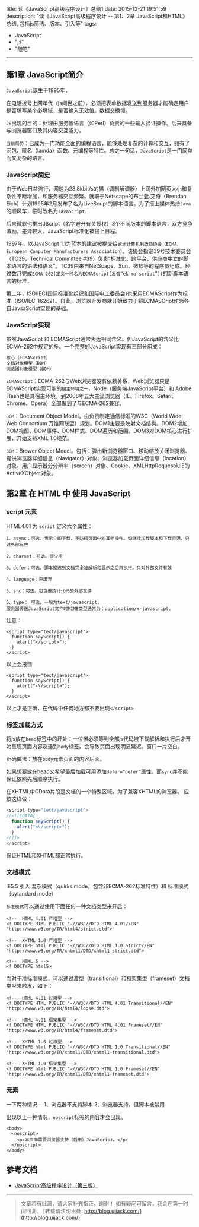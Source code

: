 title: 读《JavaScript高级程序设计》总结1
date: 2015-12-21 19:51:59
description: "读《JavaScript高级程序设计 -- 第1、2章 JavaScript和HTML》总结, 包括js简洁、版本、引入等"
tags:
- JavaScript
- "js"
- "随笔"
---

## 第1章 JavaScript简介

`JavaScript`诞生于1995年，

在电话拨号上网年代（js问世之前），必须把表单数据发送到服务器才能确定用户是否填写某个必填域，是否输入无效值。数据交换慢。

`JS`出现的目的：处理由服务器语言（如Perl）负责的一些输入验证操作。后来具备与浏览器窗口及其内容交互能力。

`当前局势`：已成为一门功能全面的编程语言，能够处理复杂的计算和交互，拥有了闭包、匿名（lamda）函数、元编程等特性。总之一句话，`JavaScript`是一门简单而又复杂的语言。

### JavaScript简史

由于Web日益流行，网速为28.8kbit/s的猫（调制解调器）上网外加网页大小和复杂性不断增加，和服务器交互频繁。就职于Netscape的布兰登.艾奇（Brendan Eich）计划1995年2月发布了名为LiveScript的脚本语言。为了搭上媒体热炒`Java`的顺风车，临时改名为`JavaScript`.

后来微软也推出JScript（名字避开有关授权）3个不同版本的脚本语言，双方竞争激励，差异较大。JavaScript标准化被提上日程。

1997年，以JavaScript 1.1为蓝本的建议被提交给`欧洲计算机制造商协会（ECMA，European Computer Manufacturers Association）`。该协会指定39号技术委员会（TC39，Technical Committee #39）负责“标准化、跨平台、供应商中立的脚本语言的语法和语义”。TC39由来自NetScape、Sun、微软等的程序员组成。经过数月完成`ECMA-262(定义一种名为ECMAScript[发音“ek-ma-script”])`的新脚本语言的标准。

第二年，ISO/IEC(国际标准化组织和国际电工委员会)也采用ECMAScript作为标准（ISO/IEC-16262）。自此，浏览器开发商就开始致力于将ECMASCript作为各自JavsaScript实现的基础。

### JavaScript实现

虽然JavaScript 和 ECMAScript通常表达相同含义。但JavaScript的含义比ECMA-262中规定的多。一个完整的JavaScript实现有三部分组成：

```bash
核心（ECMAScript）
文档对象模型（DOM）
浏览器对象模型（BOM）
```

`ECMAScript`：ECMA-262与Web浏览器没有依赖关系，Web浏览器只是ECMAScript实现可能的`宿主环境之一`，Node（服务端JavaScript平台）和 Adobe Flash也是其宿主环境。到2008年五大主流浏览器（IE、Firefox、Safari、Chrome、Opera）全部做到了与ECMA-262兼容。

`DOM`：Document Object Model。由负责制定通信标准的W3C（World Wide Web Consortium 万维网联盟）规划。DOM1主要是映射文档结构。DOM2增加DOM视图、DOM事件、DOM样式、DOM遍历和范围。DOM3对DOM核心进行扩展，开始支持XML 1.0规范。

`BOM`：Brower Object Model。包括：弹出新浏览器窗口、移动缩放关闭浏览器、提供浏览器详细信息（Navigator）对象、浏览器加载页面详细信息（location）对象、用户显示器分分辨率（screen）对象、Cookie、XMLHttpRequest和IE的ActiveXObject对象。

## 第2章 在 HTML 中 使用 JavaScript

###  script 元素


HTML4.01 为 `script` 定义六个属性：

```plain
1、async：可选。表示立即下载，不妨碍页面中的其他操作。如继续加载脚本和下载资源。只对外部有效

2、charset：可选。很少用

3、defer：可选。脚本推迟到文档完全被解析和显示之后再执行。只对外部文件有效

4、language：已废弃

5、src：可选。包含要执行代码的外部文件

6、type： 可选，一般为text/javascript.
服务器传送JavaScript文件时MIME类型通常为：application/x-javascript.
```

注意：
```plain
<script type="text/javascript">
  function sayScript() {
    alert("</script>");
  }
</script>
```

以上会报错

```plain
<script type="text/javascript">
  function sayScript() {
    alert("<\/script>");
  }
</script>
```
以上才是正确，在代码中任何地方都不要出现`</script>`

### 标签加载方式

将js放在`head`标签中的坏处：一位置必须等到全部js代码被下载解析和执行后才开始呈现页面内容及遇到`body`标签。会导致页面出现明显延迟。窗口一片空白。

正确做法：放在`body`元素页面的内容后面。

如果想要放在head又希望最后加载可用添加`defer=“defer”`属性。而`sync`并不能保证依照先后顺序执行。

在XHTML中CData片段是文档的一个特殊区域。为了兼容XHTML的浏览器。
应该这样做：
```js
<script type="text/javascript">
//<![CDATA[
  function sayScript() {
    alert("<\/script>");
  }
//]]>
</script>
```

保证HTML和XHTML都正常执行。

### 文档模式

IE5.5 引入 混杂模式（quirks mode，包含非ECMA-262标准特性）和 标准模式（sytandard mode）

`标准模式`可以通过使用下面任何一种文档类型来开启：

```plain
<!--  HTML 4.01 严格型 -->
<! DOCTYPE HTML PUBLIC "-//W3C//DTD HTML 4.01//EN" "http://www.w3.org/TR/html4/strict.dtd">
```

```plain
<!--  XHTML 1.0 严格型 -->
<! DOCTYPE html PUBLIC "-//W3C//DTD HTML 1.0 Strict//EN" "http://www.w3.org/TR/xhtml1/DTD/xhtml1-strict.dtd">
```

```plain
<!--  HTML 5 -->
<! DOCTYPE html5>
```

而对于准标准模式，可以通过渡型（transitional）和框架集型（frameset）文档类型来触发，如下：

```plain
<!--  HTML 4.01 过渡型 -->
<! DOCTYPE HTML PUBLIC "-//W3C//DTD HTML 4.01 Transitional//EN" "http://www.w3.org/TR/html4/loose.dtd">
```

```plain
<!--  HTML 4.01 框架集型 -->
<! DOCTYPE HTML PUBLIC "-//W3C//DTD HTML 4.01 Frameset//EN" "http://www.w3.org/TR/html4/frameset.dtd">
```

```plain
<!--  XHTML 1.0 过渡型 -->
<! DOCTYPE html PUBLIC "-//W3C//DTD HTML 1.0 Transitional//EN" "http://www.w3.org/TR/xhtml1/DTD/xhtml1-transitional.dtd">
```

```plain
<!--  XHTML 1.0 框架集型 -->
<! DOCTYPE html PUBLIC "-//W3C//DTD HTML 1.0 Frameset//EN" "http://www.w3.org/TR/xhtml1/DTD/xhtml1-frameset.dtd">
```

### <noscript> 元素

一下两种情况：
1、浏览器不支持脚本
2、浏览器支持，但脚本被禁用

出现以上一种情况，`noscript`标签的内容才会出现。

```plain
<body>
  <noscript>
    <p>本页面需要浏览器支持（启用）JavaScript。</p>
  </noscript>
</body>
```

## 参考文档

- [JavaScript高级程序设计（第三版）](http://www.ituring.com.cn/book/946)

-----------------------

> 文章若有纰漏，请大家补充指正，谢谢！
> 如有疑问可留言，我会在第一时间回复。
> [转载请注明出处: http://blog.uijack.com/](http://blog.uijack.com/)
